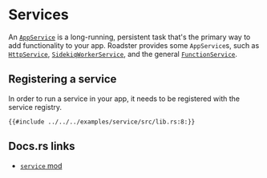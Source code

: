 # Services

An [`AppService`](https://docs.rs/roadster/latest/roadster/service/trait.AppService.html) is a long-running, persistent
task that's the primary way to add functionality to your app. Roadster provides some `AppService`s, such
as [`HttpService`](https://docs.rs/roadster/latest/roadster/service/http/index.html), [
`SidekiqWorkerService`](https://docs.rs/roadster/latest/roadster/service/worker/sidekiq/service/index.html),
and the general [`FunctionService`](https://docs.rs/roadster/latest/roadster/service/function/service/index.html).

## Registering a service

In order to run a service in your app, it needs to be registered with the service registry.

```rust,ignore
{{#include ../../../examples/service/src/lib.rs:8:}}
```

## Docs.rs links

- [`service` mod](https://docs.rs/roadster/latest/roadster/service/index.html)

